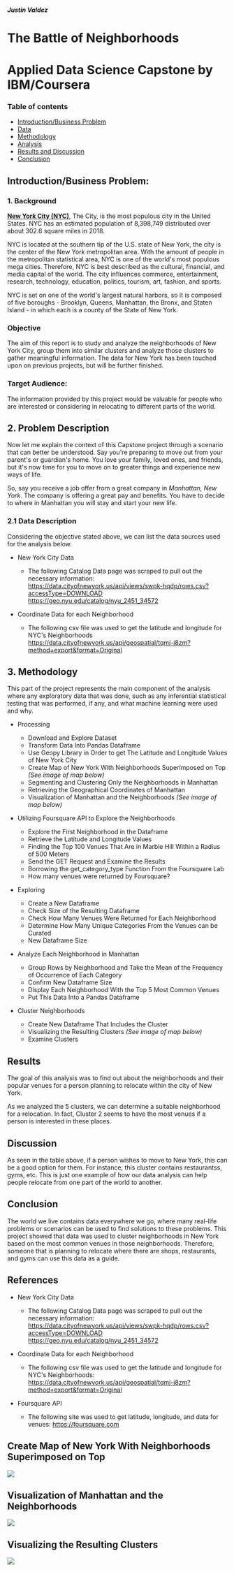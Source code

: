 ##### Justin Valdez 

# The Battle of Neighborhoods 
# Applied Data Science Capstone by IBM/Coursera

### Table of contents
* [Introduction/Business Problem](#introduction)
* [Data](#data)
* [Methodology](#methodology)
* [Analysis](#analysis)
* [Results and Discussion](#results)
* [Conclusion](#conclusion)

## Introduction/Business Problem: <a name="introduction"></a>

### 1. Background
<u>**New York City (NYC)**</u>, The City, is the most populous city in the United States. NYC has an estimated population of 8,398,749 distributed over about 302.6 square miles in 2018.

NYC is located at the southern tip of the U.S. state of New York, the city is the center of the New York metropolitan area. With the amount of people in the metropolitan statistical area, NYC is one of the world's most populous mega cities. Therefore, NYC is best described as the cultural, financial, and media capital of the world. The city influences commerce, entertainment, research, technology, education, politics, tourism, art, fashion, and sports.

NYC is set on one of the world's largest natural harbors, so it is composed of five boroughs - Brooklyn, Queens, Manhattan, the Bronx, and Staten Island - in which each is a county of the State of New York.

### Objective
The aim of this report is to study and analyze the neighborhoods of New York City, group them into similar clusters and analyze those clusters to gather meaningful information. The data for New York has been touched upon on previous projects, but will be further finished.

### Target Audience:
The information provided by this project would be valuable for people who are interested or considering in relocating to different parts of the world. 

## 2. Problem Description
Now let me explain the context of this Capstone project through a scenario that can better be understood. Say you're preparing to move out from your parent's or guardian's home. You love your family, loved ones, and friends, but it's now time for you to move on to greater things and experience new ways of life. 

So, say you receive a job offer from a great company in *Manhattan, New York*. The company is offering a great pay and benefits. You have to decide to where in Manhattan you will stay and start your new life.

### 2.1 Data Description <a name="data"></a>
Considering the objective stated above, we can list the data sources used for the analysis below.

* New York City Data
  - The following Catalog Data page was scraped to pull out the necessary information: https://data.cityofnewyork.us/api/views/swpk-hqdp/rows.csv?accessType=DOWNLOAD
https://geo.nyu.edu/catalog/nyu_2451_34572


* Coordinate Data for each Neighborhood
  - The following csv file was used to get the latitude and longitude for NYC's Neighborhoods https://data.cityofnewyork.us/api/geospatial/tqmj-j8zm?method=export&format=Original
  
## 3. Methodology <a name="methodology"></a>

This part of the project represents the main component of the analysis where any exploratory data that was done, such as any inferential statistical testing that was performed, if any, and what machine learning were used and why.
* Processing
  - Download and Explore Dataset
  - Transform Data Into Pandas Dataframe
  - Use Geopy Library in Order to get The Latitude and Longitude Values of New York City
  - Create Map of New York With Neighborhoods Superimposed on Top *(See image of map below)*
  - Segmenting and Clustering Only the Neighborhoods in Manhattan
  - Retrieving the Geographical Coordinates of Manhattan
  - Visualization of Manhattan and the Neighborhoods *(See image of map below)*
  
* Utilizing Foursquare API to Explore the Neighborhoods
  - Explore the First Neighborhood in the Dataframe
  - Retrieve the Latitude and Longitude Values
  - Finding the Top 100 Venues That Are in Marble Hill Within a Radius of 500 Meters
  - Send the GET Request and Examine the Results
  - Borrowing the get_category_type Function From the Foursquare Lab
  - How many venues were returned by Foursquare?
  
* Exploring 
  - Create a New Dataframe 
  - Check Size of the Resulting Dataframe 
  - Check How Many Venues Were Returned for Each Neighborhood
  - Determine How Many Unique Categories From the Venues can be Curated
  - New Dataframe Size
  
* Analyze Each Neighborhood in Manhattan
  - Group Rows by Neighborhood and Take the Mean of the Frequency of Occurrence of Each Category
  - Confirm New Dataframe Size
  - Display Each Neighborhood With the Top 5 Most Common Venues
  - Put This Data Into a Pandas Dataframe
  
* Cluster Neighborhoods
  - Create New Dataframe That Includes the Cluster
  - Visualizing the Resulting Clusters *(See image of map below)*
  - Examine Clusters
  
## Results <a name="results"></a>

The goal of this analysis was to find out about the neighborhoods and their popular venues for a person planning to relocate within the city of New York.

As we analyzed the 5 clusters, we can determine a suitable neighborhood for a relocation. In fact, Cluster 2 seems to have the most venues if a person is interested in these places.

## Discussion

As seen in the table above, if a person wishes to move to New York, this can be a good option for them. For instance, this cluster contains restaurantss, gyms, etc. This is just one example of how our data analysis can help people relocate from one part of the world to another. 

## Conclusion <a name="conclusion"></a>

The world we live contains data everywhere we go, where many real-life problems or scenarios can be used to find solutions to these problems. This project showed that data was used to cluster neighborhoods in New York based on the most common venues in those neighborhoods. Therefore, someone that is planning to relocate where there are shops, restaurants, and gyms can use this data as a guide.

## References

* New York City Data
  - The following Catalog Data page was scraped to pull out the necessary information: https://data.cityofnewyork.us/api/views/swpk-hqdp/rows.csv?accessType=DOWNLOAD https://geo.nyu.edu/catalog/nyu_2451_34572


* Coordinate Data for each Neighborhood
  - The following csv file was used to get the latitude and longitude for NYC's Neighborhoods: https://data.cityofnewyork.us/api/geospatial/tqmj-j8zm?method=export&format=Original


* Foursquare API
  - The following site was used to get latitude, longitude, and data for venues: https://foursquare.com
  
## Create Map of New York With Neighborhoods Superimposed on Top
![](https://raw.githubusercontent.com/jc-valdez/The-Battle-of-Neighborhoods/master/Map%20of%20New%20York%20With%20Neighborhoods%20Superimposed%20on%20Top.JPG)

## Visualization of Manhattan and the Neighborhoods
![](https://raw.githubusercontent.com/jc-valdez/The-Battle-of-Neighborhoods/master/Visualization%20of%20Manhattan%20and%20the%20Neighborhoods.JPG)

## Visualizing the Resulting Clusters
![](https://raw.githubusercontent.com/jc-valdez/The-Battle-of-Neighborhoods/master/Visualizing%20the%20Resulting%20Clusters.JPG)
